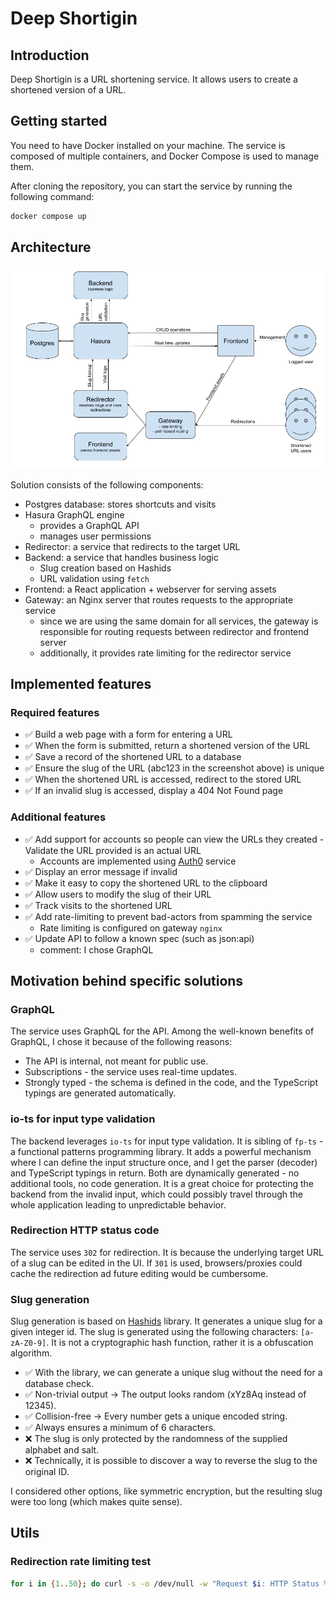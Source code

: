 # Deep Shortigin

## Introduction

Deep Shortigin is a URL shortening service. It allows users to create a shortened version of a URL.

## Getting started

You need to have Docker installed on your machine. The service is composed of multiple containers, and Docker Compose is used to manage them.

After cloning the repository, you can start the service by running the following command:

```bash
docker compose up
```

## Architecture

![Architecture](docs/architecture.png "Architecture")

Solution consists of the following components:
- Postgres database: stores shortcuts and visits
- Hasura GraphQL engine
  - provides a GraphQL API
  - manages user permissions
- Redirector: a service that redirects to the target URL
- Backend: a service that handles business logic
  - Slug creation based on Hashids
  - URL validation using `fetch`
- Frontend: a React application + webserver for serving assets
- Gateway: an Nginx server that routes requests to the appropriate service
  - since we are using the same domain for all services, the gateway is responsible for routing requests between redirector and frontend server
  - additionally, it provides rate limiting for the redirector service

## Implemented features

### Required features

- ✅ Build a web page with a form for entering a URL
- ✅ When the form is submitted, return a shortened version of the URL
- ✅ Save a record of the shortened URL to a database
- ✅ Ensure the slug of the URL (abc123 in the screenshot above) is unique
- ✅ When the shortened URL is accessed, redirect to the stored URL
- ✅ If an invalid slug is accessed, display a 404 Not Found page

### Additional features

- ✅ Add support for accounts so people can view the URLs they created - Validate the URL provided is an actual URL
  - Accounts are implemented using [Auth0](https://auth0.com) service
- ✅ Display an error message if invalid
- ✅ Make it easy to copy the shortened URL to the clipboard
- ✅ Allow users to modify the slug of their URL
- ✅ Track visits to the shortened URL
- ✅ Add rate-limiting to prevent bad-actors from spamming the service
  - Rate limiting is configured on gateway `nginx`
- ✅ Update API to follow a known spec (such as json:api)
  - comment: I chose GraphQL

## Motivation behind specific solutions

### GraphQL

The service uses GraphQL for the API. Among the well-known benefits of GraphQL, I chose it because of the following reasons:

- The API is internal, not meant for public use.
- Subscriptions - the service uses real-time updates.
- Strongly typed - the schema is defined in the code, and the TypeScript typings are generated automatically.


### io-ts for input type validation

The backend leverages `io-ts` for input type validation. It is sibling of `fp-ts` - a functional patterns programming library. It adds a powerful mechanism where I can define the input structure once, and I get the parser (decoder) and TypeScript typings in return. Both are dynamically generated - no additional tools, no code generation. It is a great choice for protecting the backend from the invalid input, which could possibly travel through the whole application leading to unpredictable behavior.

### Redirection HTTP status code

The service uses `302` for redirection. It is because the underlying target URL of a slug can be edited in the UI. If `301` is used, browsers/proxies could cache the redirection ad future editing would be cumbersome.

### Slug generation

Slug generation is based on [Hashids](https://www.npmjs.com/package/hashids) library. It generates a unique slug for a given integer id. The slug is generated using the following characters: `[a-zA-Z0-9]`.
It is not a cryptographic hash function, rather it is a obfuscation algorithm. 

- ✅ With the library, we can generate a unique slug without the need for a database check.
- ✅ Non-trivial output → The output looks random (xYz8Aq instead of 12345).
- ✅ Collision-free → Every number gets a unique encoded string.
- ✅ Always ensures a minimum of 6 characters.
- ❌ The slug is only protected by the randomness of the supplied alphabet and salt.
- ❌ Technically, it is possible to discover a way to reverse the slug to the original ID.

I considered other options, like symmetric encryption, but the resulting slug were too long (which makes quite sense).


## Utils

### Redirection rate limiting test

```bash
for i in {1..50}; do curl -s -o /dev/null -w "Request $i: HTTP Status %{http_code}\n" http://localhost:4050/rpvjp3; done
```
